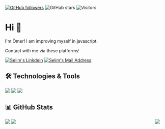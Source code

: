 <!-- <img src="https://github.com/omrbln/omrbln/blob/main/banner.png"></img> -->

[![GitHub followers](https://img.shields.io/github/followers/omrbln?style=social)](https://github.com/omrbln?tab=followers)
![GitHub stars](https://img.shields.io/github/stars/omrbln?style=social)
![Visitors](https://api.visitorbadge.io/api/visitors?path=https%3A%2F%2Fgithub.com%2Fomrbln&label=Visitors&labelColor=%23d9e3f0&countColor=%23697689&style=flat&labelStyle=lower)


# Hi 👋
I'm Ömer! I am improving myself in javascript.

Contact with me via these platforms! 

  <a href="https://www.linkedin.com/in/omrbln/" target="_blank" rel="nofollow"><img alt="Selim's Linkdein" src="https://img.shields.io/badge/LinkedIn-0077B5?style=for-the-badge&logo=linkedin&logoColor=white" /></a>
  <a href="mailto:omrblnn@gmail.com" target="_blank" rel="nofollow"><img alt="Selim's Mail Address" src="https://img.shields.io/badge/Gmail-D14836?style=for-the-badge&logo=gmail&logoColor=white" /></a>

  
## 🛠 Technologies & Tools 
![](https://skillicons.dev/icons?i=html) 
![](https://skillicons.dev/icons?i=css) 
![](https://skillicons.dev/icons?i=cs)

<!--
![](https://skillicons.dev/icons?i=js) 
![](https://skillicons.dev/icons?i=bootstrap)
![](https://skillicons.dev/icons?i=nodejs)
![](https://skillicons.dev/icons?i=react)
-->


## 📊 GitHub Stats

<!--<p align=center>
  <div align=center>
    <a href="https://github.com/omrbln/github-readme-stats" title="Go to Source">
      <img align="left" width=396 src="https://github-readme-stats.vercel.app/api?username=omrbln&show_icons=true&theme=react&border_color=61dafb&hide_border=true" />
    </a>
    <a href="https://github.com/omrbln/github-readme-stats">
    <img align="rigt" src="https://github-readme-stats.vercel.app/api/top-langs/?username=omrbln&title_color=61dafb&text_color=ffffff&icon_color=61dafb&bg_color=20232a&langs_count=8&layout=compact&border_color=61dafb&hide_border=true" />
    </a>
   </div>

 </p>
-->

<img align="left" src="https://github-readme-stats.vercel.app/api?username=omrbln&count_private=true&show_icons=true&theme=tokyonight">
<img align="right" src="https://github-readme-stats.vercel.app/api/top-langs/?username=omrbln&hide=python&layout=compact&show_icons=true&theme=tokyonight">

<p align="left">
<img src="https://streak-stats.demolab.com?user=omrbln&theme=dark">
</p>
<!--
[![GitHub Streak](https://streak-stats.demolab.com?user=omrbln&theme=dark)](https://git.io/streak-stats)
<img src="https://github-readme-stats.vercel.app/api?username=omrbln&count_private=true&show_icons=true&theme=tokyonight">
-->

